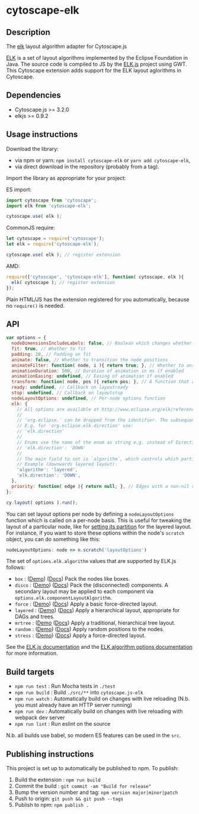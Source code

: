 cytoscape-elk
================================================================================

## Description

The [elk](https://github.com/OpenKieler/elkjs) layout algorithm adapter for Cytoscape.js

[ELK](https://www.eclipse.org/elk/) is a set of layout algorithms implemented by the Eclipse Foundation in Java.  The source code is compiled to JS by the [ELK.js](https://github.com/kieler/elkjs) project using GWT.  This Cytoscape extension adds support for the ELK layout aglorithms in Cytoscape.


## Dependencies

 * Cytoscape.js >= 3.2.0
 * elkjs >= 0.9.2


## Usage instructions

Download the library:
 * via npm or yarn: `npm install cytoscape-elk` or `yarn add cytoscape-elk`,
 * via direct download in the repository (probably from a tag).

Import the library as appropriate for your project:

ES import:

```js
import cytoscape from 'cytoscape';
import elk from 'cytoscape-elk';

cytoscape.use( elk );
```

CommonJS require:

```js
let cytoscape = require('cytoscape');
let elk = require('cytoscape-elk');

cytoscape.use( elk ); // register extension
```

AMD:

```js
require(['cytoscape', 'cytoscape-elk'], function( cytoscape, elk ){
  elk( cytoscape ); // register extension
});
```

Plain HTML/JS has the extension registered for you automatically, because no `require()` is needed.


## API

```js
var options = {
  nodeDimensionsIncludeLabels: false, // Boolean which changes whether label dimensions are included when calculating node dimensions
  fit: true, // Whether to fit
  padding: 20, // Padding on fit
  animate: false, // Whether to transition the node positions
  animateFilter: function( node, i ){ return true; }, // Whether to animate specific nodes when animation is on; non-animated nodes immediately go to their final positions
  animationDuration: 500, // Duration of animation in ms if enabled
  animationEasing: undefined, // Easing of animation if enabled
  transform: function( node, pos ){ return pos; }, // A function that applies a transform to the final node position
  ready: undefined, // Callback on layoutready
  stop: undefined, // Callback on layoutstop
  nodeLayoutOptions: undefined, // Per-node options function
  elk: {
    // All options are available at http://www.eclipse.org/elk/reference.html
    //
    // 'org.eclipse.' can be dropped from the identifier. The subsequent identifier has to be used as property key in quotes.
    // E.g. for 'org.eclipse.elk.direction' use:
    // 'elk.direction'
    //
    // Enums use the name of the enum as string e.g. instead of Direction.DOWN use:
    // 'elk.direction': 'DOWN'
    //
    // The main field to set is `algorithm`, which controls which particular layout algorithm is used.
    // Example (downwards layered layout):
    'algorithm': 'layered',
    'elk.direction': 'DOWN',
  },
  priority: function( edge ){ return null; }, // Edges with a non-nil value are skipped when geedy edge cycle breaking is enabled
};

cy.layout( options ).run();
```

You can set layout options per node by defining a `nodeLayoutOptions` function which is called on a per-node basis. This is useful for tweaking the layout of a particular node, like for [setting its partition](https://www.eclipse.org/elk/reference/options/org-eclipse-elk-partitioning-partition.html) for the layered layout.
For instance, if you want to store these options within the node's `scratch` object, you can do something like this:

```js
nodeLayoutOptions: node => n.scratch('layoutOptions')
```                     
The set of  `options.elk.algorithm` values that are supported by ELK.js follows:

- `box` : ([Demo](https://cytoscape.github.io/cytoscape.js-elk/?demo=box)) ([Docs](https://www.eclipse.org/elk/reference/algorithms/org-eclipse-elk-box.html)) Pack the nodes like boxes.
- `disco` : ([Demo](https://cytoscape.github.io/cytoscape.js-elk/?demo=disco)) ([Docs](https://www.eclipse.org/elk/reference/algorithms/org-eclipse-elk-disco.html)) Pack the (disconnected) components.  A secondary layout may be applied to each component via `options.elk.componentLayoutAlgorithm`.
- `force` : ([Demo](https://cytoscape.github.io/cytoscape.js-elk/?demo=force)) ([Docs](https://www.eclipse.org/elk/reference/algorithms/org-eclipse-elk-force.html)) Apply a basic force-directed layout.
- `layered` : ([Demo](https://cytoscape.github.io/cytoscape.js-elk/?demo=layered)) ([Docs](https://www.eclipse.org/elk/reference/algorithms/org-eclipse-elk-layered.html)) Apply a hierarchical layout, appropriate for DAGs and trees.
- `mrtree` : ([Demo](https://cytoscape.github.io/cytoscape.js-elk/?demo=mrtree) ([Docs](https://www.eclipse.org/elk/reference/algorithms/org-eclipse-elk-mrtree.html)) Apply a traditional, hierarchical tree layout.
- `random` : ([Demo](https://cytoscape.github.io/cytoscape.js-elk/?demo=random)) ([Docs](https://www.eclipse.org/elk/reference/algorithms/org-eclipse-elk-random.html)) Apply random positions to the nodes.
- `stress` : ([Demo](https://cytoscape.github.io/cytoscape.js-elk/?demo=stress)) ([Docs](https://www.eclipse.org/elk/reference/algorithms/org-eclipse-elk-stress.html)) Apply a force-directed layout.

See the [ELK.js documentation](https://github.com/OpenKieler/elkjs) and the [ELK algorithm options documentation](https://www.eclipse.org/elk/reference/algorithms.html) for more information.

## Build targets

* `npm run test` : Run Mocha tests in `./test`
* `npm run build` : Build `./src/**` into `cytoscape.js-elk`
* `npm run watch` : Automatically build on changes with live reloading (N.b. you must already have an HTTP server running)
* `npm run dev` : Automatically build on changes with live reloading with webpack dev server
* `npm run lint` : Run eslint on the source

N.b. all builds use babel, so modern ES features can be used in the `src`.


## Publishing instructions

This project is set up to automatically be published to npm.  To publish:

1. Build the extension : `npm run build`
2. Commit the build : `git commit -am "Build for release"`
3. Bump the version number and tag: `npm version major|minor|patch`
4. Push to origin: `git push && git push --tags`
5. Publish to npm: `npm publish .`
